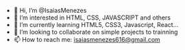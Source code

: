 - 👋 Hi, I’m @IsaiasMenezes
- 👀 I’m interested in HTML, CSS, JAVASCRIPT and others
- 🌱 I’m currently learning HTML5, CSS3, Javascript, React...
- 💞️ I’m looking to collaborate on simple projects to trainning
- 📫 How to reach me: isaiasmenezes616@gmail.com

<!---
IsaiasMenezes/IsaiasMenezes is a ✨ special ✨ repository because its `README.md` (this file) appears on your GitHub profile.
You can click the Preview link to take a look at your changes.
--->
